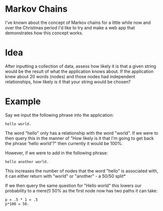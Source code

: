 # Markov Chains 
I've known about the concept of Markov chains for a little while now and over the Christmas period 
I'd like to try and make a web app that demonstrates how this concept works. 

# Idea
After inputting a collection of data, assess how likely it is that a given string would be the result of what
the application knows about. If the application knew about 20 words (nodes) and those nodes had independent 
relationships, how likely is it that your string would be chosen? 

# Example

Say we input the following phrase into the application: 
    
    hello world. 
    
The word "hello" only has a relationship with the word "world". If we were to then query this in the manner of
"How likely is it that I'm going to get back the phrase 'hello world'?" then currently it would be 100%. 

However, if we were to add in the following phrase: 

    hello another world. 
    
This increases the number of nodes that the word "hello" is associated with, it can either return with "world" or
"another" - a 50/50 split*

If we then query the same question for "Hello world" this lowers our probability to a mere(!) 50% as the first node 
now has two paths it can take:

    p = .5 * 1 = .5
    p*100 = 50.
